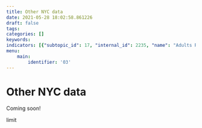 ```yaml
---
title: Other NYC data
date: 2021-05-28 18:02:58.861226
draft: false
tags: 
categories: []
keywords: 
indicators: [{"subtopic_id": 17, "internal_id": 2235, "name": "Adults Reporting Personal Use of Pesticides", "URL": "https://a816-dohbesp.nyc.gov/IndicatorPublic/VisualizationData.aspx?id=2235,719b87,17,Summarize"}, {"subtopic_id": 17, "internal_id": 2145, "name": "Adults with Independent Living Difficulty", "URL": "https://a816-dohbesp.nyc.gov/IndicatorPublic/VisualizationData.aspx?id=2145,719b87,17,Summarize"}, {"subtopic_id": 17, "internal_id": 2115, "name": "Air Toxics Concentrations- Average Benzene Concentrations", "URL": "https://a816-dohbesp.nyc.gov/IndicatorPublic/VisualizationData.aspx?id=2115,719b87,17,Summarize"}, {"subtopic_id": 17, "internal_id": 2116, "name": "Air Toxics Concentrations- Average Formaldehyde Concentrations", "URL": "https://a816-dohbesp.nyc.gov/IndicatorPublic/VisualizationData.aspx?id=2116,719b87,17,Summarize"}, {"subtopic_id": 17, "internal_id": 2140, "name": "Area Located within Hurricane Evacuation Zones 1-6", "URL": "https://a816-dohbesp.nyc.gov/IndicatorPublic/VisualizationData.aspx?id=2140,719b87,17,Summarize"}, {"subtopic_id": 17, "internal_id": 2044, "name": "Arsenic in Drinking Water", "URL": "https://a816-dohbesp.nyc.gov/IndicatorPublic/VisualizationData.aspx?id=2044,719b87,17,Summarize"}, {"subtopic_id": 17, "internal_id": 2111, "name": "Boiler Emissions- Total NOx Emissions", "URL": "https://a816-dohbesp.nyc.gov/IndicatorPublic/VisualizationData.aspx?id=2111,719b87,17,Summarize"}, {"subtopic_id": 17, "internal_id": 2110, "name": "Boiler Emissions- Total PM2.5 Emissions", "URL": "https://a816-dohbesp.nyc.gov/IndicatorPublic/VisualizationData.aspx?id=2110,719b87,17,Summarize"}, {"subtopic_id": 17, "internal_id": 2109, "name": "Boiler Emissions- Total SO2 Emissions", "URL": "https://a816-dohbesp.nyc.gov/IndicatorPublic/VisualizationData.aspx?id=2109,719b87,17,Summarize"}, {"subtopic_id": 17, "internal_id": 38, "name": "Carbon Monoxide Incidents ", "URL": "https://a816-dohbesp.nyc.gov/IndicatorPublic/VisualizationData.aspx?id=38,719b87,17,Summarize"}, {"subtopic_id": 17, "internal_id": 2365, "name": "Court Ordered Evictions", "URL": "https://a816-dohbesp.nyc.gov/IndicatorPublic/VisualizationData.aspx?id=2365,719b87,17,Summarize"}, {"subtopic_id": 17, "internal_id": 15, "name": "Crowding (> 1 person/room)", "URL": "https://a816-dohbesp.nyc.gov/IndicatorPublic/VisualizationData.aspx?id=15,719b87,17,Summarize"}, {"subtopic_id": 17, "internal_id": 2043, "name": "Disinfection By-Product in Drinking Water (HAA5)", "URL": "https://a816-dohbesp.nyc.gov/IndicatorPublic/VisualizationData.aspx?id=2043,719b87,17,Summarize"}, {"subtopic_id": 17, "internal_id": 81, "name": "Homes in 1 or 2 Family Buildings", "URL": "https://a816-dohbesp.nyc.gov/IndicatorPublic/VisualizationData.aspx?id=81,719b87,17,Summarize"}, {"subtopic_id": 17, "internal_id": 2142, "name": "Neighborhood Poverty (ACS)", "URL": "https://a816-dohbesp.nyc.gov/IndicatorPublic/VisualizationData.aspx?id=2142,719b87,17,Summarize"}, {"subtopic_id": 17, "internal_id": 2041, "name": "Nitrate in Drinking Water", "URL": "https://a816-dohbesp.nyc.gov/IndicatorPublic/VisualizationData.aspx?id=2041,719b87,17,Summarize"}, {"subtopic_id": 17, "internal_id": 2025, "name": "Nitrogen Dioxide (NO2)", "URL": "https://a816-dohbesp.nyc.gov/IndicatorPublic/VisualizationData.aspx?id=2025,719b87,17,Summarize"}, {"subtopic_id": 17, "internal_id": 2146, "name": "Older Adults Living Alone", "URL": "https://a816-dohbesp.nyc.gov/IndicatorPublic/VisualizationData.aspx?id=2146,719b87,17,Summarize"}, {"subtopic_id": 17, "internal_id": 103, "name": "Poverty", "URL": "https://a816-dohbesp.nyc.gov/IndicatorPublic/VisualizationData.aspx?id=103,719b87,17,Summarize"}, {"subtopic_id": 17, "internal_id": 2147, "name": "Public School Children (5-14 Yrs Old) with Asthma", "URL": "https://a816-dohbesp.nyc.gov/IndicatorPublic/VisualizationData.aspx?id=2147,719b87,17,Summarize"}, {"subtopic_id": 17, "internal_id": 2149, "name": "Public School Children (5-14 Yrs Old) with Persistent Asthma", "URL": "https://a816-dohbesp.nyc.gov/IndicatorPublic/VisualizationData.aspx?id=2149,719b87,17,Summarize"}, {"subtopic_id": 17, "internal_id": 2325, "name": "Race and Ethnicity", "URL": "https://a816-dohbesp.nyc.gov/IndicatorPublic/VisualizationData.aspx?id=2325,719b87,17,Summarize"}, {"subtopic_id": 17, "internal_id": 2144, "name": "Serious psychological distress", "URL": "https://a816-dohbesp.nyc.gov/IndicatorPublic/VisualizationData.aspx?id=2144,719b87,17,Summarize"}, {"subtopic_id": 17, "internal_id": 2026, "name": "Sulfur Dioxide (SO2)", "URL": "https://a816-dohbesp.nyc.gov/IndicatorPublic/VisualizationData.aspx?id=2026,719b87,17,Summarize"}, {"subtopic_id": 17, "internal_id": 2112, "name": "Traffic Density- Annual Vehicle Miles Traveled", "URL": "https://a816-dohbesp.nyc.gov/IndicatorPublic/VisualizationData.aspx?id=2112,719b87,17,Summarize"}, {"subtopic_id": 17, "internal_id": 2113, "name": "Traffic Density- Annual Vehicle Miles Traveled for Cars", "URL": "https://a816-dohbesp.nyc.gov/IndicatorPublic/VisualizationData.aspx?id=2113,719b87,17,Summarize"}, {"subtopic_id": 17, "internal_id": 2114, "name": "Traffic Density- Annual Vehicle Miles Traveled for Trucks", "URL": "https://a816-dohbesp.nyc.gov/IndicatorPublic/VisualizationData.aspx?id=2114,719b87,17,Summarize"}, {"subtopic_id": 17, "internal_id": 2157, "name": "Tree Canopy Cover", "URL": "https://a816-dohbesp.nyc.gov/IndicatorPublic/VisualizationData.aspx?id=2157,719b87,17,Summarize"}, {"subtopic_id": 17, "internal_id": 2143, "name": "Vegetative Cover", "URL": "https://a816-dohbesp.nyc.gov/IndicatorPublic/VisualizationData.aspx?id=2143,719b87,17,Summarize"}]
menu:
    main:
        identifier: '03'
---
```

# Other NYC data
Coming soon!


limit


